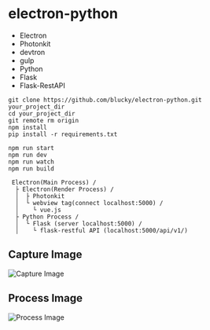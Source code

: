 # electron-python

* Electron
 * Photonkit
 * devtron
 * gulp
* Python
 * Flask
 * Flask-RestAPI



```
git clone https://github.com/blucky/electron-python.git your_project_dir
cd your_project_dir
git remote rm origin
npm install
pip install -r requirements.txt
```


```
npm run start
npm run dev
npm run watch
npm run build
```


```
 Electron(Main Process) /
  ├ Electron(Render Process) /
  │  ├ Photonkit
  │  └ webview tag(connect localhost:5000) /
  │    └ vue.js
  ├ Python Process /
  │  └ Flask (server localhost:5000) /
  │    └ flask-restful API (localhost:5000/api/v1/)
```


## Capture Image
![Capture Image](https://blucky.github.io/electron-python/image/capture01.png)

## Process Image
![Process Image](https://blucky.github.io/electron-python/image/image01.png)
